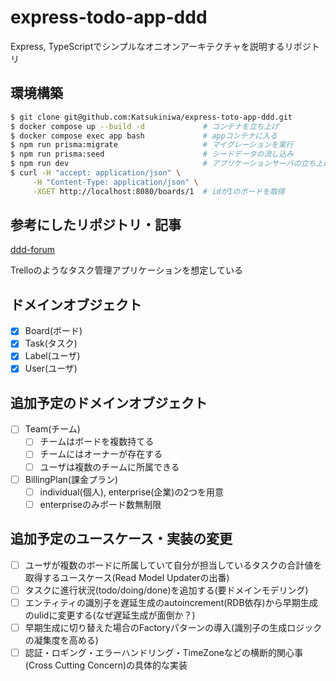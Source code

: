# express-todo-app-ddd

Express, TypeScriptでシンプルなオニオンアーキテクチャを説明するリポジトリ

## 環境構築

```bash
$ git clone git@github.com:Katsukiniwa/express-toto-app-ddd.git
$ docker compose up --build -d             # コンテナを立ち上げ
$ docker compose exec app bash             # appコンテナに入る
$ npm run prisma:migrate                   # マイグレーションを実行
$ npm run prisma:seed                      # シードデータの流し込み
$ npm run dev                              # アプリケーションサーバの立ち上げ
$ curl -H "accept: application/json" \
     -H "Content-Type: application/json" \
     -XGET http://localhost:8080/boards/1  # idが1のボードを取得
```

## 参考にしたリポジトリ・記事

[ddd-forum](https://github.com/stemmlerjs/ddd-forum)

Trelloのようなタスク管理アプリケーションを想定している

## ドメインオブジェクト

- [x] Board(ボード)
- [x] Task(タスク)
- [x] Label(ユーザ)
- [x] User(ユーザ)

## 追加予定のドメインオブジェクト

- [ ] Team(チーム)
  - [ ] チームはボードを複数持てる
  - [ ] チームにはオーナーが存在する
  - [ ] ユーザは複数のチームに所属できる
- [ ] BillingPlan(課金プラン)
  - [ ] individual(個人), enterprise(企業)の2つを用意
  - [ ] enterpriseのみボード数無制限

## 追加予定のユースケース・実装の変更

- [ ] ユーザが複数のボードに所属していて自分が担当しているタスクの合計値を取得するユースケース(Read Model Updaterの出番)
- [ ] タスクに進行状況(todo/doing/done)を追加する(要ドメインモデリング)
- [ ] エンティティの識別子を遅延生成のautoincrement(RDB依存)から早期生成のulidに変更する(なぜ遅延生成が面倒か？)
- [ ] 早期生成に切り替えた場合のFactoryパターンの導入(識別子の生成ロジックの凝集度を高める)
- [ ] 認証・ロギング・エラーハンドリング・TimeZoneなどの横断的関心事(Cross Cutting Concern)の具体的な実装
